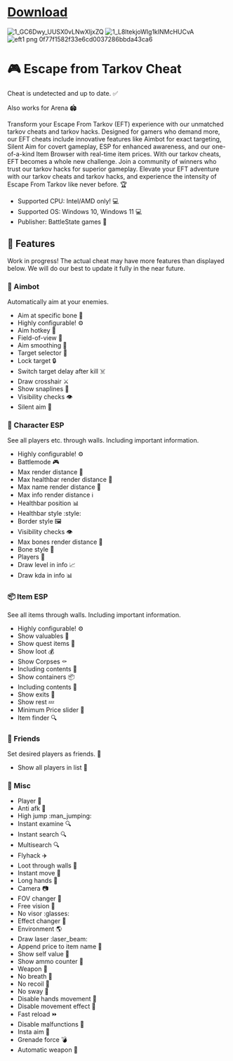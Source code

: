 # [Download]()

![1_GC6Dwy_UUSX0vLNwXljxZQ](https://github.com/Under-eng/EFT-God-Panel/assets/173140201/916f22da-6ce4-4d45-8d19-67debfcf9bd8)
![1_L8ltekjoWIg1klNMcHUCvA](https://github.com/Under-eng/EFT-God-Panel/assets/173140201/a3f9cf1a-98d5-421b-a57d-e2e6b028f21a)
![eft1 png 0f77f1582f33e6cd0037286bbda43ca6](https://github.com/Under-eng/EFT-God-Panel/assets/173140201/732c1e8e-7fc0-4c0e-83f8-aba0111a376e)


# :video_game: Escape from Tarkov Cheat
Cheat is undetected and up to date. :white_check_mark:

Also works for Arena :stadium:

Transform your Escape From Tarkov (EFT) experience with our unmatched tarkov cheats and tarkov hacks. Designed for gamers who demand more, our EFT cheats include innovative features like Aimbot for exact targeting, Silent Aim for covert gameplay, ESP for enhanced awareness, and our one-of-a-kind Item Browser with real-time item prices. With our tarkov cheats, EFT becomes a whole new challenge. Join a community of winners who trust our tarkov hacks for superior gameplay. Elevate your EFT adventure with our tarkov cheats and tarkov hacks, and experience the intensity of Escape From Tarkov like never before. :trophy:

- Supported CPU: Intel/AMD only! :computer:
- Supported OS: Windows 10, Windows 11 :computer:
- Publisher: BattleState games :office:

## :construction: Features
Work in progress! The actual cheat may have more features than displayed below. We will do our best to update it fully in the near future.

### :dart: Aimbot
Automatically aim at your enemies.
- Aim at specific bone :bone:
- Highly configurable! :gear:
- Aim hotkey :key:
- Field-of-view :eyes:
- Aim smoothing :handshake:
- Target selector :dart:
- Lock target :lock:
- Switch target delay after kill :skull_and_crossbones:
- Draw crosshair :crossed_swords:
- Show snaplines :triangular_ruler:
- Visibility checks :eye:
- Silent aim :shushing_face:

### :bust_in_silhouette: Character ESP
See all players etc. through walls. Including important information.
- Highly configurable! :gear:
- Battlemode :video_game:
- Max render distance :telescope:
- Max healthbar render distance :heartbeat:
- Max name render distance :name_badge:
- Max info render distance :information_source:
- Healthbar position :bar_chart:
- Healthbar style :style:
- Border style :framed_picture:
- Visibility checks :eye:
- Max bones render distance :telescope:
- Bone style :art:
- Players :busts_in_silhouette:
- Draw level in info :chart_with_upwards_trend:
- Draw kda in info :bar_chart:

### :package: Item ESP
See all items through walls. Including important information.
- Highly configurable! :gear:
- Show valuables :gem:
- Show quest items :scroll:
- Show loot :moneybag:
- Show Corpses :coffin:
- Including contents :open_book:
- Show containers :package:
- Including contents :open_book:
- Show exits :door:
- Show rest :zzz:
- Minimum Price slider :money_with_wings:
- Item finder :mag:

### :busts_in_silhouette: Friends
Set desired players as friends. :handshake:
- Show all players in list :busts_in_silhouette:

### :wrench: Misc
- Player :bust_in_silhouette:
- Anti afk :no_entry_sign:
- High jump :man_jumping:
- Instant examine :mag:
- Instant search :mag:
- Multisearch :mag:
- Flyhack :airplane:
- Loot through walls :money_with_wings:
- Instant move :dash:
- Long hands :open_hands:
- Camera :camera:
- FOV changer :telescope:
- Free vision :eyes:
- No visor :glasses:
- Effect changer :art:
- Environment :earth_americas:
- Draw laser :laser_beam:
- Append price to item name :money_with_wings:
- Show self value :selfie:
- Show ammo counter :bullettrain_front:
- Weapon :gun:
- No breath :no_entry_sign:
- No recoil :no_entry_sign:
- No sway :no_entry_sign:
- Disable hands movement :no_entry_sign:
- Disable movement effect :no_entry_sign:
- Fast reload :fast_forward:
- Disable malfunctions :no_entry_sign:
- Insta aim :dart:
- Grenade force :bomb:
- Automatic weapon :gun:
